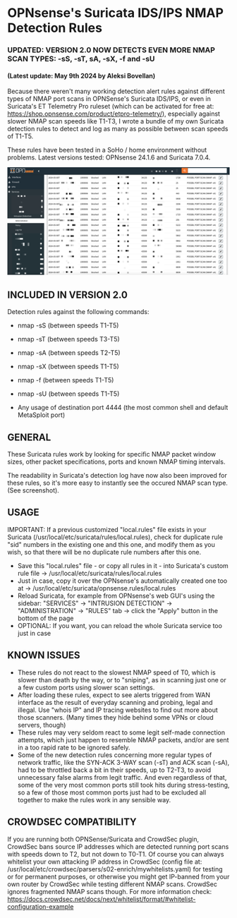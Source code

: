 # OPNsense's Suricata IDS/IPS NMAP Detection Rules
### UPDATED: VERSION 2.0 NOW DETECTS EVEN MORE NMAP SCAN TYPES: -sS, -sT, sA, -sX, -f and -sU
#### (Latest update: May 9th 2024 by Aleksi Bovellan)

Because there weren't many working detection alert rules against different types of NMAP port scans in OPNSense's Suricata IDS/IPS, or even in Suricata's ET Telemetry Pro ruleset (which can be activated for free at: https://shop.opnsense.com/product/etpro-telemetry/), especially against slower NMAP scan speeds like T1-T3, I wrote a bundle of my own Suricata detection rules to detect and log as many as possible between scan speeds of T1-T5.

These rules have been tested in a SoHo / home environment without problems. Latest versions tested: OPNsense 24.1.6 and Suricata 7.0.4.

![screenshot](suricata.png)

## INCLUDED IN VERSION 2.0

Detection rules against the following commands:

- nmap -sS (between speeds T1-T5)
- nmap -sT (between speeds T3-T5)
- nmap -sA (between speeds T2-T5)
- nmap -sX (between speeds T1-T5)
- nmap -f (between speeds T1-T5)
- nmap -sU (between speeds T1-T5)
  
- Any usage of destination port 4444 (the most common shell and default MetaSploit port)

## GENERAL

These Suricata rules work by looking for specific NMAP packet window sizes, other packet specifications, ports and known NMAP timing intervals.

The readability in Suricata's detection log have now also been improved for these rules, so it's more easy to instantly see the occured NMAP scan type. (See screenshot).

## USAGE

IMPORTANT: If a previous customized "local.rules" file exists in your Suricata (/usr/local/etc/suricata/rules/local.rules), check for duplicate rule "sid" numbers in the existing one and this one, and modify them as you wish, so that there will be no duplicate rule numbers after this one.

- Save this "local.rules" file - or copy all rules in it - into Suricata's custom rule file -> /usr/local/etc/suricata/rules/local.rules
- Just in case, copy it over the OPNsense's automatically created one too at -> /usr/local/etc/suricata/opnsense.rules/local.rules
- Reload Suricata, for example from OPNsense's web GUI's using the sidebar: "SERVICES" -> "INTRUSION DETECTION" -> "ADMINISTRATION" -> "RULES" tab -> click the "Apply" button in the bottom of the page
- OPTIONAL: If you want, you can reload the whole Suricata service too just in case

## KNOWN ISSUES

- These rules do not react to the slowest NMAP speed of T0, which is slower than death by the way, or to "sniping", as in scanning just one or a few custom ports using slower scan settings.
- After loading these rules, expect to see alerts triggered from WAN interface as the result of everyday scanning and probing, legal and illegal. Use "whois IP" and IP tracing websites to find out more about those scanners. (Many times they hide behind some VPNs or cloud servers, though)
- These rules may very seldom react to some legit self-made connection attempts, which just happen to resemble NMAP packets, and/or are sent in a too rapid rate to be ignored safely.
- Some of the new detection rules concerning more regular types of network traffic, like the SYN-ACK 3-WAY scan (-sT) and ACK scan (-sA), had to be throttled back a bit in their speeds, up to T2-T3, to avoid unnecessary false alarms from legit traffic. And even regardless of that, some of the very most common ports still took hits during stress-testing, so a few of those most common ports just had to be excluded all together to make the rules work in any sensible way.

## CROWDSEC COMPATIBILITY

If you are running both OPNSense/Suricata and CrowdSec plugin, CrowdSec bans source IP addresses which are detected running port scans with speeds down to T2, but not down to T0-T1. Of course you can always whitelist your own attacking IP address in CrowdSec (config file at: /usr/local/etc/crowdsec/parsers/s02-enrich/mywhitelists.yaml) for testing or for permanent purposes, or otherwise you might get IP-banned from your own router by CrowdSec while testing different NMAP scans. CrowdSec ignores fragmented NMAP scans though. For more information check: https://docs.crowdsec.net/docs/next/whitelist/format/#whitelist-configuration-example
